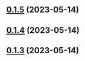 ## [0.1.5](https://github.com/winchesHe/auto-mock/compare/v0.1.3...v0.1.5) (2023-05-14)



## [0.1.4](https://github.com/winchesHe/auto-mock/compare/v0.1.3...v0.1.4) (2023-05-14)



## [0.1.3](https://github.com/winchesHe/auto-mock/compare/v0.1.2...v0.1.3) (2023-05-14)



